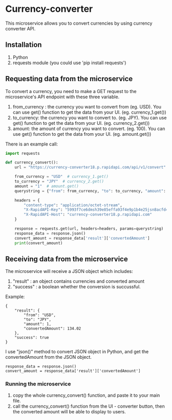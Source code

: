 # Currency-converter

This microservice allows you to convert currencies by using currency converter API.

## Installation
1) Python
2) requests module (you could use 'pip install requests')

## Requesting data from the microservice
To convert a currency, you need to make a GET request to the microservice's API endpoint with these three variable.

1) from_currency : the currency you want to convert from (eg. USD). You can use get() function to get the data from your UI. (eg. currency_1.get())
2) to_currency: the currency you want to convert to. (eg. JPY). You can use get() function to get the data from your UI. (eg. currency_2.get())
3) amount: the amount of currency you want to convert. (eg. 100). You can use get() function to get the data from your UI. (eg. amount.get())

There is an example call:
```python
import requests

def currency_convert():
    url = "https://currency-converter18.p.rapidapi.com/api/v1/convert"

    from_currency = "USD"  # currency_1.get()
    to_currency = "JPY"  # currency_2.get()
    amount = "1"  # amount.get()
    querystring = {"from": from_currency, "to": to_currency, "amount": amount}

    headers = {
        "content-type": "application/octet-stream",
        "X-RapidAPI-Key": "5993f7ce6dmsh39e85effa93f4e9p1b4e25jsn8acfd458018b",
        "X-RapidAPI-Host": "currency-converter18.p.rapidapi.com"
    }

    response = requests.get(url, headers=headers, params=querystring)
    response_data = response.json()
    convert_amount = response_data['result']['convertedAmount']
    print(convert_amount)


```

## Receiving data from the microservice
The microservice will receive a JSON object which includes:
1) "result" : an object contains currencies and converted amount
2) "success" : a boolean whether the conversion is succussful.

Example:
```
{
    "result": {
        "from": "USD",
        "to": "JPY",
        "amount": 1,
        "convertedAmount": 134.02
    },
    "success": true
}
```
I use "json()" method to convert JSON object in Python, and get the convertedAmount from the JSON object. 
```
response_data = response.json()
convert_amount = response_data['result']['convertedAmount']
```
### Running the microservice
1) copy the whole currency_convert() function, and paste it to your main file.
2) call the currency_convert() function from the UI - converter button, then the converted amount will be able to display to users.

